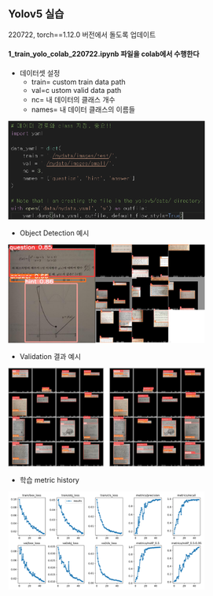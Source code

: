 ## Yolov5 실습

220722, torch==1.12.0 버전에서 돌도록 업데이트

#### 1_train_yolo_colab_220722.ipynb 파일을 colab에서 수행한다

- 데이터셋 설정
  - train= custom train data path
  - val=c ustom valid data path
  - nc= 내 데이터의 클래스 개수
  - names= 내 데이터 클래스의 이름들
<img src="img/set_data.png" width="400" height="200"/>

- Object Detection 예시
<img src="img/example.png" width="400" height="200"/>

- Validation 결과 예시
<img src="img/validation.png" width="400" height="200"/>

- 학습 metric history
<img src="img/history.png" width="400" height="200"/>
